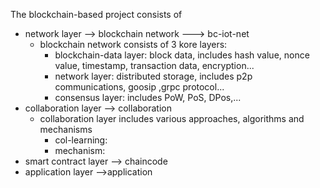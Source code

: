 The blockchain-based project consists of 

- network layer  -->  blockchain network   --->   bc-iot-net
  - blockchain network consists of 3 kore layers: 
    - blockchain-data layer: block data, includes hash value, nonce value, timestamp, transaction data, encryption...
    - network layer: distributed storage, includes p2p communications, goosip ,grpc protocol...
    - consensus layer: includes PoW, PoS, DPos,...
- collaboration layer  --> collaboration
  - collaboration layer includes various approaches, algorithms and mechanisms 
    - col-learning:
    - mechanism:
- smart contract layer   -->  chaincode
- application layer   -->application